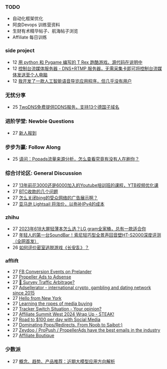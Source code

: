 ### TODO
-  自动化框架优化
-  阿良Devops 训练营资料
-  生财有术精华帖子、航海帖子浏览
-  Affiliate 每日训练

### side project
<!-- sideproject:START -->
-  12 [用 python 和 Pygame 编写的 T Rex 跑酷游戏。源代码在说明中](https://www.youtube.com/watch?v=pZySIXSelCA)
-  12 [控制台流媒体服务器 - DNS+RTMP 服务器，无需采集卡即可将控制台流媒体发送至个人电脑](https://github.com/Aioros/console-streaming-server)
-  12 [我开发了一款人工智能语音导览应用程序，但几乎没有用户](https://www.reddit.com/r/SideProject/comments/18gpp0e/ive_built_an_ai_audio_tour_app_but_have_almost_no/)<!-- sideproject:END -->


### 无忧分享
<!-- ruyo:START -->
-  25 [TwoDNS免费提供DDNS服务，支持13个德国子域名](https://51.ruyo.net/18595.html)<!-- ruyo:END -->

### 进阶学堂: Newbie Questions
<!-- advertcn1:START -->
-  27 [新人报到](https://www.advertcn.com/thread-113843-1-1.html)<!-- advertcn1:END -->

### 步步为赢: Follow Along
<!-- advertcn2:START -->
-  25 [请问：Popads流量来源分析，怎么查看究竟有没有人在刷你？](https://www.advertcn.com/thread-113807-1-1.html)<!-- advertcn2:END -->

### 综合讨论区: General Discussion
<!-- advertcn3:START -->
-  27 [13年前花3000还是6000加入的Youtube培训班的课程，YTB视频优化课](https://www.advertcn.com/thread-113847-1-1.html)
-  27 [BTC收款的几个问题](https://www.advertcn.com/thread-113844-1-1.html)
-  27 [怎么关闭bing的受众网络的广告展示啊？](https://www.advertcn.com/thread-113839-1-1.html)
-  27 [亚马逊 Lightsail 将涨价，以弥补IPv4的成本](https://www.advertcn.com/thread-113837-1-1.html)<!-- advertcn3:END -->


### zhihu
<!-- zhihu:START -->
-  27 [2023年618大屏轻薄本怎么选？LG gram全家桶，总有一款适合你](http://zhuanlan.zhihu.com/p/632641888?utm_campaign=rss&utm_medium=rss&utm_source=rss&utm_content=title)
-  27 [年轻人的第一台SoundBar！索尼轻巧型全景声回音壁HT-S2000深度评测（全网首发）](http://zhuanlan.zhihu.com/p/630990296?utm_campaign=rss&utm_medium=rss&utm_source=rss&utm_content=title)
-  26 [如何评价密室逃脱游戏《长安乱》？](http://www.zhihu.com/question/563950552/answer/3045961312?utm_campaign=rss&utm_medium=rss&utm_source=rss&utm_content=title)<!-- zhihu:END -->

### afflift
<!-- afflift:START -->
-  27 [FB Conversion Events on Prelander](https://afflift.com/f/threads/fb-conversion-events-on-prelander.12539/)
-  27 [Propeller Ads to Adsense](https://afflift.com/f/threads/propeller-ads-to-adsense.12538/)
-  27 [🚦 Survey Traffic Arbitrage?](https://afflift.com/f/threads/%F0%9F%9A%A6-survey-traffic-arbitrage.12508/)
-  27 [Adsellerator - international crypto, gambling and dating network since 2015](https://afflift.com/f/threads/adsellerator-international-crypto-gambling-and-dating-network-since-2015.6683/)
-  27 [Hello from New York](https://afflift.com/f/threads/hello-from-new-york.12537/)
-  27 [Learning the ropes of media buying](https://afflift.com/f/threads/learning-the-ropes-of-media-buying.12455/)
-  27 [Tracker Switch Situation - Your opinion?](https://afflift.com/f/threads/tracker-switch-situation-your-opinion.12531/)
-  27 [Affiliate Summit West 2024 Wrap Up - STEAK!](https://afflift.com/f/threads/affiliate-summit-west-2024-wrap-up-steak.12521/)
-  27 [Road to $100 per day with Social Media](https://afflift.com/f/threads/road-to-100-per-day-with-social-media.12012/)
-  27 [Dominating Pops/Redirects. From Noob to Saibot;&rpar;](https://afflift.com/f/threads/dominating-pops-redirects-from-noob-to-saibot.12496/)
-  27 [Zeydoo / ProPush / PropellerAds have the best emails in the industry](https://afflift.com/f/threads/zeydoo-propush-propellerads-have-the-best-emails-in-the-industry.12131/)
-  27 [Affiliate Boutique](https://afflift.com/f/threads/affiliate-boutique.8028/)<!-- afflift:END -->

### 少数派
<!-- sspai:START -->
-  27 [概念、趋势、产品推荐：近期大模型应用方向解析](https://sspai.com/post/86005)<!-- sspai:END -->
